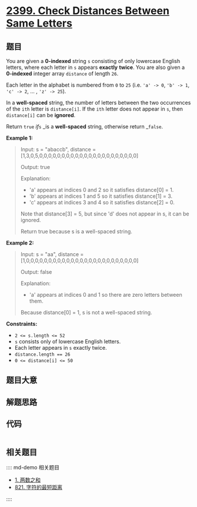 # [2399. Check Distances Between Same Letters](https://leetcode.com/problems/check-distances-between-same-letters/)

## 题目

You are given a **0-indexed** string `s` consisting of only lowercase English
letters, where each letter in `s` appears **exactly** **twice**. You are also
given a **0-indexed** integer array `distance` of length `26`.

Each letter in the alphabet is numbered from `0` to `25` (i.e. `'a' -> 0`,
`'b' -> 1`, `'c' -> 2`, ... , `'z' -> 25`).

In a **well-spaced** string, the number of letters between the two occurrences
of the `ith` letter is `distance[i]`. If the `ith` letter does not appear in
`s`, then `distance[i]` can be **ignored**.

Return `true` _if_`s` _is a **well-spaced** string, otherwise return _`false`.



**Example 1:**

> Input: s = "abaccb", distance = [1,3,0,5,0,0,0,0,0,0,0,0,0,0,0,0,0,0,0,0,0,0,0,0,0,0]
> 
> Output: true
> 
> Explanation:
> - 'a' appears at indices 0 and 2 so it satisfies distance[0] = 1.
> - 'b' appears at indices 1 and 5 so it satisfies distance[1] = 3.
> - 'c' appears at indices 3 and 4 so it satisfies distance[2] = 0.
> 
> Note that distance[3] = 5, but since 'd' does not appear in s, it can be ignored.
> 
> Return true because s is a well-spaced string.

**Example 2:**

> Input: s = "aa", distance = [1,0,0,0,0,0,0,0,0,0,0,0,0,0,0,0,0,0,0,0,0,0,0,0,0,0]
> 
> Output: false
> 
> Explanation:
> - 'a' appears at indices 0 and 1 so there are zero letters between them.
> 
> Because distance[0] = 1, s is not a well-spaced string.

**Constraints:**

  * `2 <= s.length <= 52`
  * `s` consists only of lowercase English letters.
  * Each letter appears in `s` exactly twice.
  * `distance.length == 26`
  * `0 <= distance[i] <= 50`


## 题目大意

## 解题思路

## 代码

```javascript

```

## 相关题目

:::: md-demo 相关题目
- [1. 两数之和](./0001.md)
- [821. 字符的最短距离](https://leetcode.com/problems/shortest-distance-to-a-character)

::::
